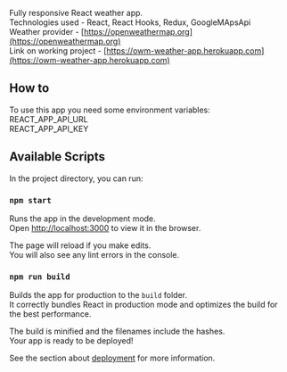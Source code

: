 Fully responsive React weather app. <br />
Technologies used - React, React Hooks, Redux, GoogleMApsApi <br />
Weather provider -  [https://openweathermap.org](https://openweathermap.org) <br />
Link on working project -  [https://owm-weather-app.herokuapp.com](https://owm-weather-app.herokuapp.com)

## How to

To use this app you need some environment variables: <br />
REACT_APP_API_URL <br />
REACT_APP_API_KEY <br />
## Available Scripts

In the project directory, you can run:

### `npm start`

Runs the app in the development mode.<br />
Open [http://localhost:3000](http://localhost:3000) to view it in the browser.

The page will reload if you make edits.<br />
You will also see any lint errors in the console.

### `npm run build`

Builds the app for production to the `build` folder.<br />
It correctly bundles React in production mode and optimizes the build for the best performance.

The build is minified and the filenames include the hashes.<br />
Your app is ready to be deployed!

See the section about [deployment](https://facebook.github.io/create-react-app/docs/deployment) for more information.

